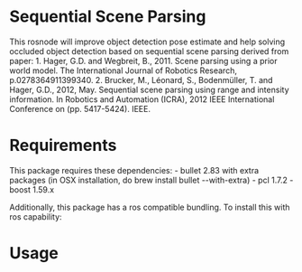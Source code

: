 # Sequential Scene Parsing

This rosnode will improve object detection pose estimate and help solving occluded object detection based on sequential scene parsing derived from paper:
	1. Hager, G.D. and Wegbreit, B., 2011. Scene parsing using a prior world model. The International Journal of Robotics Research, p.0278364911399340.
	2. Brucker, M., Léonard, S., Bodenmüller, T. and Hager, G.D., 2012, May. Sequential scene parsing using range and intensity information. In Robotics and Automation (ICRA), 2012 IEEE International Conference on (pp. 5417-5424). IEEE.

# Requirements
This package requires these dependencies:
	- bullet 2.83 with extra packages (in OSX installation, do brew install bullet --with-extra)
	- pcl 1.7.2
	- boost 1.59.x

Additionally, this package has a ros compatible bundling. To install this with ros capability:

# Usage